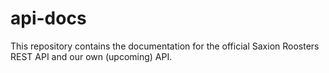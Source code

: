 # api-docs
This repository contains the documentation for the official Saxion Roosters REST API and our own (upcoming) API.
